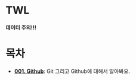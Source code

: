 # TWL
**데이터 주의!!!**

# 목차

- **[001. Github](./001.%20Github/README.md)**: Git 그리고 Github에 대해서 알아봐요.
